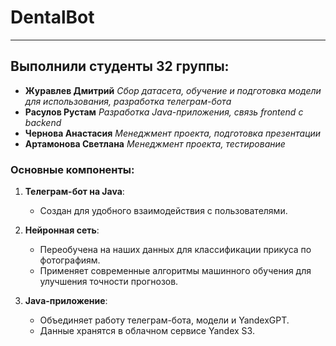 # DentalBot

***

## Выполнили студенты 32 группы:

- **Журавлев Дмитрий**
*Сбор датасета, обучение и подготовка модели для использования, разработка телеграм-бота*
- **Расулов Рустам**
  *Разработка Java-приложения, связь frontend с backend*
- **Чернова Анастасия**
  *Менеджмент проекта, подготовка презентации*
- **Артамонова Светлана**
  *Менеджмент проекта, тестирование*

### Основные компоненты:

1. **Телеграм-бот на Java**:
   - Создан для удобного взаимодействия с пользователями.

2. **Нейронная сеть**:
   - Переобучена на наших данных для классификации прикуса по фотографиям.
   - Применяет современные алгоритмы машинного обучения для улучшения точности прогнозов.

3. **Java-приложение**:
   - Объединяет работу телеграм-бота, модели и YandexGPT.
   - Данные хранятся в облачном сервисе Yandex S3.
